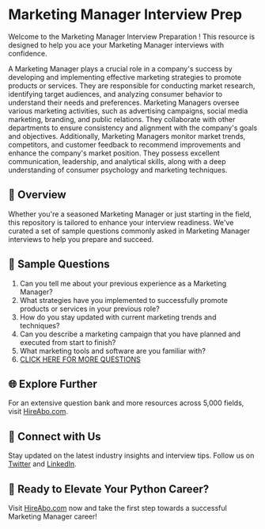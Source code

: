 # Marketing Manager Interview Prep

Welcome to the Marketing Manager Interview Preparation ! This resource is designed to help you ace your Marketing Manager interviews with confidence.

A Marketing Manager plays a crucial role in a company's success by developing and implementing effective marketing strategies to promote products or services. They are responsible for conducting market research, identifying target audiences, and analyzing consumer behavior to understand their needs and preferences. Marketing Managers oversee various marketing activities, such as advertising campaigns, social media marketing, branding, and public relations. They collaborate with other departments to ensure consistency and alignment with the company's goals and objectives. Additionally, Marketing Managers monitor market trends, competitors, and customer feedback to recommend improvements and enhance the company's market position. They possess excellent communication, leadership, and analytical skills, along with a deep understanding of consumer psychology and marketing techniques.

## 🚀 Overview

Whether you're a seasoned Marketing Manager or just starting in the field, this repository is tailored to enhance your interview readiness. We've curated a set of sample questions commonly asked in Marketing Manager interviews to help you prepare and succeed.

## 📝 Sample Questions

1. Can you tell me about your previous experience as a Marketing Manager?
2. What strategies have you implemented to successfully promote products or services in your previous role?
3. How do you stay updated with current marketing trends and techniques?
4. Can you describe a marketing campaign that you have planned and executed from start to finish?
5. What marketing tools and software are you familiar with?
6. [CLICK HERE FOR MORE QUESTIONS](https://hireabo.com/job/1_0_0/Marketing%20Manager)

## 🌐 Explore Further

For an extensive question bank and more resources across 5,000 fields, visit [HireAbo.com](https://www.hireabo.com).

## 📱 Connect with Us

Stay updated on the latest industry insights and interview tips. Follow us on [Twitter](https://twitter.com/hireabo) and [LinkedIn](https://www.linkedin.com/in/hire-abo-3609972a8/).

## 🚀 Ready to Elevate Your Python Career?

Visit [HireAbo.com](https://www.hireabo.com) now and take the first step towards a successful Marketing Manager career!